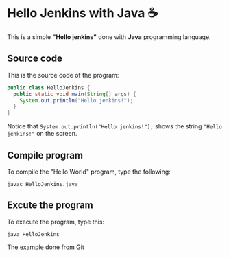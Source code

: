 # Hello Jenkins with Java :coffee:

This is a simple **"Hello jenkins"** done with **Java** programming language.

## Source code

This is the source code of the program:

```java
public class HelloJenkins {
  public static void main(String[] args) {
    System.out.println("Hello jenkins!");
  }
}
```

Notice that `System.out.println("Hello jenkins!");` shows the string `"Hello jenkins!"` on the screen.

## Compile program

To compile the "Hello World" program, type the following:

```console
javac HelloJenkins.java
```

## Excute the program

To execute the program, type this:

```console
java HelloJenkins
```
The example done from Git


